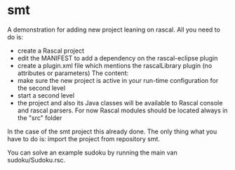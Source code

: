 smt
===

A demonstration for adding new project leaning on rascal. All you need to do
is:
* create a Rascal project
* edit the MANIFEST to add a dependency on the rascal-eclipse plugin
* create a plugin.xml file which mentions the rascalLibrary plugin (no
   attributes or parameters)
   The content: 
   <extension point="rascal_eclipse.rascalLibrary"> </extension>
* make sure the new project is active in your run-time configuration for
the second level
* start a second level
* the project and also its Java classes will be available to Rascal
console and rascal parsers. For now Rascal modules should be located
always in the "src" folder


In the case of the smt project this already done.
The only thing what you have to do is: import the project from repository smt.


You can solve an example sudoku by running the main van sudoku/Sudoku.rsc. 
